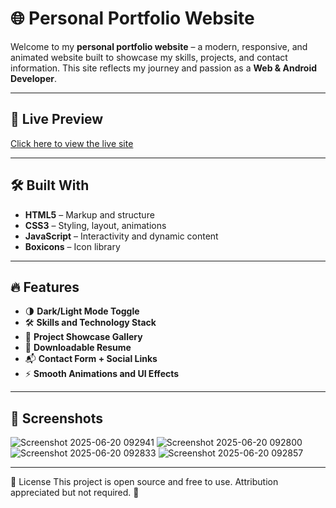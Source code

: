 # 🌐 Personal Portfolio Website

Welcome to my **personal portfolio website** – a modern, responsive, and animated website built to showcase my skills, projects, and contact information. This site reflects my journey and passion as a **Web & Android Developer**.

---

## 🚀 Live Preview

[Click here to view the live site](#) <!-- Add your live deployment link here -->

---

## 🛠️ Built With

- **HTML5** – Markup and structure
- **CSS3** – Styling, layout, animations
- **JavaScript** – Interactivity and dynamic content
- **Boxicons** – Icon library

---

## 🔥 Features

- 🌗 **Dark/Light Mode Toggle**
- 🛠️ **Skills and Technology Stack**
- 📂 **Project Showcase Gallery**
- 📄 **Downloadable Resume**
- 📬 **Contact Form + Social Links**
- ⚡ **Smooth Animations and UI Effects**

---

## 📸 Screenshots
![Screenshot 2025-06-20 092941](https://github.com/user-attachments/assets/43a44fe0-4a16-4b5e-be15-f9705b1fec53)
![Screenshot 2025-06-20 092800](https://github.com/user-attachments/assets/d0cb15a5-f764-4105-bd44-feaba219fa91)
![Screenshot 2025-06-20 092833](https://github.com/user-attachments/assets/7d8570ae-380f-40d4-ad37-1d0df7bcc189)
![Screenshot 2025-06-20 092857](https://github.com/user-attachments/assets/f11f24b2-fc20-4e27-9bbc-b26be9f27759)

---

📄 License
This project is open source and free to use. Attribution appreciated but not required. 🙌
